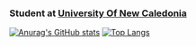 ### Student at <a href="https://unc.nc">University Of New Caledonia</a>

<!--
**NicolasMarieCatherine/NicolasMarieCatherine** is a ✨ _special_ ✨ repository because its `README.md` (this file) appears on your GitHub profile.

Here are some ideas to get you started:

- 🔭 I’m currently working on ...
- 🌱 I’m currently learning ...
- 👯 I’m looking to collaborate on ...
- 🤔 I’m looking for help with ...
- 💬 Ask me about ...
- 📫 How to reach me: ...
- 😄 Pronouns: ...
- ⚡ Fun fact: ...

-->

[![Anurag's GitHub stats](https://github-readme-stats.vercel.app/api?username=NicolasMarieCatherine&theme=radical&show_icons=true&count_private=true&hide_border=true&include_all_commits=true&line_height=40)](https://github.com/anuraghazra/github-readme-stats)
[![Top Langs](https://github-readme-stats.vercel.app/api/top-langs/?username=NicolasMarieCatherine&theme=radical&hide_border=true)](https://github.com/anuraghazra/github-readme-stats)


